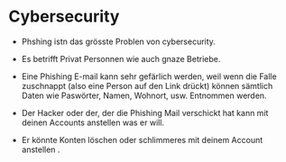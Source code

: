<h1> Cybersecurity </h1>

* Phshing istn das grösste Problen von cybersecurity.

* Es betrifft Privat Personnen wie auch gnaze Betriebe.

* Eine Phishing E-mail kann sehr gefärlich werden, weil wenn die Falle zuschnappt (also eine Person auf den Link drückt) können sämtlich Daten wie Paswörter, Namen, Wohnort, usw. Entnommen werden. 

* Der Hacker oder der, der die Phishing Mail verschickt hat kann mit deinen Accounts anstellen was er will. 

* Er könnte Konten löschen oder schlimmeres mit deinem Account anstellen .